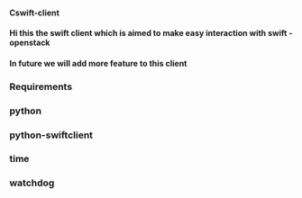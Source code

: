 #### Cswift-client


#### Hi this the swift client which is aimed to make easy interaction with swift - openstack
#### In future we will add more feature to this client


### Requirements

### python
### python-swiftclient  



### time
### watchdog


